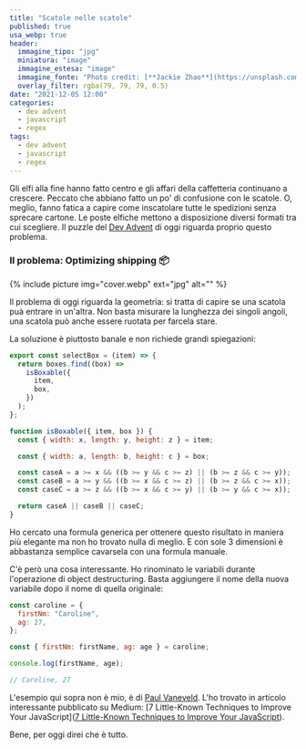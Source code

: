 ```yaml
---
title: "Scatole nelle scatole"
published: true
usa_webp: true
header:
  immagine_tipo: "jpg"
  miniatura: "image"
  immagine_estesa: "image"
  immagine_fonte: "Photo credit: [**Jackie Zhao**](https://unsplash.com/@jiaweizhao)"
  overlay_filter: rgba(79, 79, 79, 0.5)
date: "2021-12-05 12:00"
categories:
  - dev advent
  - javascript
  - regex
tags:
  - dev advent
  - javascript
  - regex
---
```


Gli elfi alla fine hanno fatto centro e gli affari della caffetteria continuano a crescere. Peccato che abbiano fatto un po' di confusione con le scatole. O, meglio, fanno fatica a capire come inscatolare tutte le spedizioni senza sprecare cartone. Le poste elfiche mettono a disposizione diversi formati tra cui scegliere. Il puzzle del [Dev Advent](https://github.com/devadvent/readme) di oggi riguarda proprio questo problema.

### Il problema: Optimizing shipping 📦

{% include picture img="cover.webp" ext="jpg" alt="" %}

Il problema di oggi riguarda la geometria: si tratta di capire se una scatola puà entrare in un'altra. Non basta misurare la lunghezza dei singoli angoli, una scatola può anche essere ruotata per farcela stare.

La soluzione è piuttosto banale e non richiede grandi spiegazioni:

```js
export const selectBox = (item) => {
  return boxes.find((box) =>
    isBoxable({
      item,
      box,
    })
  );
};

function isBoxable({ item, box }) {
  const { width: x, length: y, height: z } = item;

  const { width: a, length: b, height: c } = box;

  const caseA = a >= x && ((b >= y && c >= z) || (b >= z && c >= y));
  const caseB = a >= y && ((b >= x && c >= z) || (b >= z && c >= x));
  const caseC = a >= z && ((b >= x && c >= y) || (b >= y && c >= x));

  return caseA || caseB || caseC;
}
```

Ho cercato una formula generica per ottenere questo risultato in maniera più elegante ma non ho trovato nulla di meglio. E con sole 3 dimensioni è abbastanza semplice cavarsela con una formula manuale.

C'è però una cosa interessante. Ho rinominato le variabili durante l'operazione di object destructuring. Basta aggiungere il nome della nuova variabile dopo il nome di quella originale:

```js
const caroline = {
  firstNm: "Caroline",
  ag: 27,
};

const { firstNm: firstName, ag: age } = caroline;

console.log(firstName, age);

// Caroline, 27
```

L'esempio qui sopra non è mio, è di [Paul Vaneveld](https://medium.com/@paul.vaneveld). L'ho trovato in articolo interessante pubblicato su Medium: [7 Little-Known Techniques to Improve Your JavaScript]([7 Little-Known Techniques to Improve Your JavaScript](https://javascript.plainenglish.io/7-little-known-techniques-to-improve-your-javascript-20a9e870a5fe)).

Bene, per oggi direi che è tutto.
